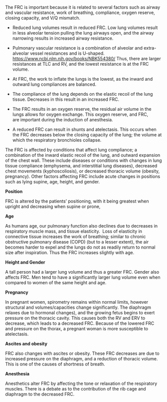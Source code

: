 The FRC is important because it is related to several factors such as airway and vascular resistance, work of breathing, compliance, oxygen reserve, closing capacity, and V/Q mismatch.

- Reduced lung volumes result in reduced FRC. Low lung volumes result in less alveolar tension pulling the lung airways open, and the airway narrowing results in increased airway resistance.

- Pulmonary vascular resistance is a combination of alveolar and extra-alveolar vessel resistances and is U-shaped. https://www.ncbi.nlm.nih.gov/books/NBK554380/ Thus, there are larger resistances at TLC and RV, and the lowest resistance is at the FRC volume.

- At FRC, the work to inflate the lungs is the lowest, as the inward and outward lung compliances are balanced.

- The compliance of the lung depends on the elastic recoil of the lung tissue. Decreases in this result in an increased FRC.

- The FRC results in an oxygen reserve, the residual air volume in the lungs allows for oxygen exchange. This oxygen reserve, and FRC, are important during the induction of anesthesia.

- A reduced FRC can result in shunts and atelectasis. This occurs when the FRC decreases below the closing capacity of the lung; the volume at which the respiratory bronchioles collapse.

The FRC is affected by conditions that affect lung compliance; a combination of the inward elastic recoil of the lung, and outward expansion of the chest wall. These include diseases or conditions with changes in lung tissue compliance (emphysema, and interstitial lung diseases), decreased chest movements (kyphoscoliosis), or decreased thoracic volume (obesity, pregnancy). Other factors affecting FRC include acute changes in positions such as lying supine, age, height, and gender.

**Position**

FRC is altered by the patients’ positioning, with it being greatest when upright and decreasing when supine or prone,

**Age**

As humans age, our pulmonary function also declines due to decreases in respiratory muscle mass, and tissue elasticity.  Loss of elasticity in connective tissue increases the work of breathing; similar to chronic obstructive pulmonary disease (COPD) (but to a lesser extent), the air becomes harder to expel and the lungs do not as readily return to normal size after inspiration. Thus the FRC increases slightly with age.

**Height and Gender**

A tall person had a larger lung volume and thus a greater FRC. Gender also affects FRC. Men tend to have a significantly larger lung volume even when compared to women of the same height and age.

**Pregnancy**

In pregnant women, spirometry remains within normal limits, however structural and volumes/capacities change significantly. The diaphragm relaxes due to hormonal changes), and the growing fetus begins to exert pressure on the thoracic cavity. This causes both the RV and ERV to decrease, which leads to a decreased FRC. Because of the lowered FRC and pressure on the thorax, a pregnant woman is more susceptible to atelectasis.

**Ascites and obesity**

FRC also changes with ascites or obesity. These FRC decreases are due to increased pressure on the diaphragm, and a reduction of thoracic volume. This is one of the causes of shortness of breath.

**Anesthesia**

Anesthetics alter FRC by affecting the tone or relaxation of the respiratory muscles. There is a debate as to the contribution of the rib cage and diaphragm to the decreased FRC.